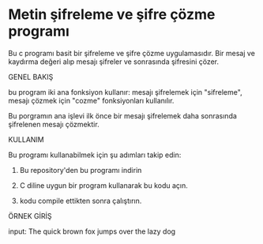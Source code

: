 
# Metin şifreleme ve şifre çözme programı

Bu c programı basit bir şifreleme ve şifre çözme uygulamasıdır.
Bir mesaj ve kaydırma değeri alıp mesajı şifreler ve sonrasında şifresini çözer.

GENEL BAKIŞ

bu program iki ana fonksiyon kullanır: mesajı şifrelemek için "sifreleme", mesajı çözmek için "cozme" fonksiyonları kullanılır.

Bu porgramın ana işlevi ilk önce bir mesajı şifrelemek daha sonrasında şifrelenen mesajı çözmektir.

KULLANIM

Bu programı kullanabilmek için şu adımları takip edin: 

1. Bu repository'den bu programı indirin

2. C diline uygun bir program kullanarak bu kodu açın.

3. kodu compile ettikten sonra çalıştırın.

ÖRNEK GİRİŞ

input:
The quick brown fox
jumps over the lazy dog






 

